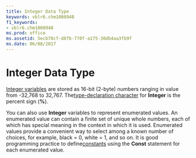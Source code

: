 ```yaml
---
title: Integer Data Type
keywords: vblr6.chm1008948
f1_keywords:
- vblr6.chm1008948
ms.prod: office
ms.assetid: 5ecb70cf-d8fb-770f-a175-30db4aa3fb9f
ms.date: 06/08/2017
---
```



# Integer Data Type

[Integer variables](../../Glossary/vbe-glossary.md#integer-data-type) are stored as 16-bit (2-byte) numbers ranging in value from -32,768 to 32,767. The[type-declaration character](../../Glossary/vbe-glossary.md#type-declaration-character) for **Integer** is the percent sign (**%**).

You can also use  **Integer** variables to represent enumerated values. An enumerated value can contain a finite set of unique whole numbers, each of which has special meaning in the context in which it is used. Enumerated values provide a convenient way to select among a known number of choices, for example, black = 0, white = 1, and so on. It is good programming practice to define[constants](../../Glossary/vbe-glossary.md#constant) using the **Const** statement for each enumerated value.


